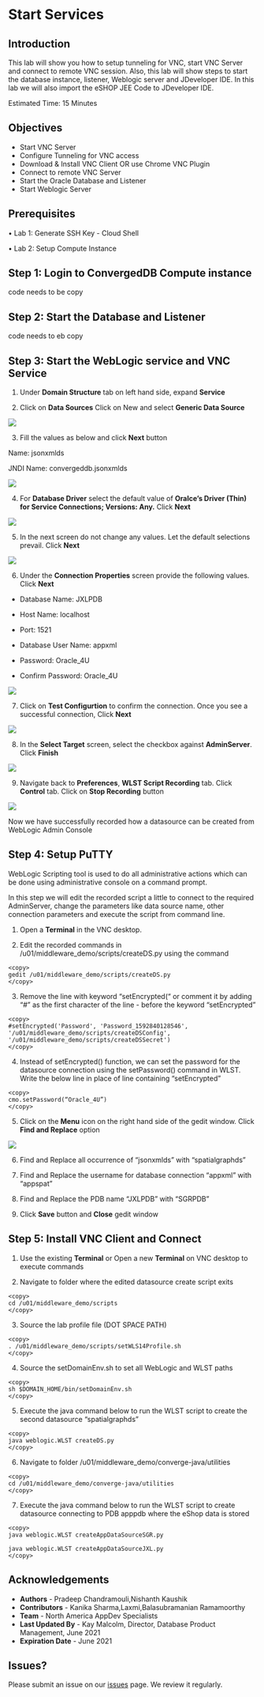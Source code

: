 # Start Services

## Introduction

This lab will show you how to setup tunneling for VNC, start VNC Server and connect to remote VNC session. Also, this lab will show steps to start the database instance, listener, Weblogic server and JDeveloper IDE. In this lab we will also import the eSHOP JEE Code to JDeveloper IDE.

Estimated Time: 15 Minutes

## Objectives

- Start VNC Server
- Configure Tunneling for VNC access
- Download & Install VNC Client OR use Chrome VNC Plugin
- Connect to remote VNC Server
- Start the Oracle Database and Listener
- Start Weblogic Server


## Prerequisites

• Lab 1: Generate SSH Key - Cloud Shell 

• Lab 2: Setup Compute Instance


## Step 1: Login to ConvergedDB Compute instance

code needs to be copy

## Step 2: Start the Database and Listener 

code needs to eb copy 


## Step 3: Start the WebLogic service and VNC Service

1. Under **Domain Structure** tab on left hand side, expand **Service**

2. Click on **Data Sources**  Click on New and select **Generic Data Source**

![](./images/weblogic_console_create_ds.png " ")

3. Fill the values as below and click **Next** button

Name: jsonxmlds

JNDI Name: convergeddb.jsonxmlds

![](./images/create_jsonxmlds.png " ")

4. For **Database Driver** select the default value of **Oralce’s Driver (Thin) for Service Connections; Versions: Any.** Click **Next**

![](./images/create_jsonxmlds_driver.png " ")

5. In the next screen do not change any values.  Let the default selections prevail.  Click **Next**

![](./images/create_jsonxmlds_options.png " ")

6. Under the **Connection Properties** screen provide the following values. Click **Next** 

- Database Name: JXLPDB

- Host Name: localhost

- Port: 1521

- Database User Name: appxml

- Password: Oracle_4U

- Confirm Password: Oracle_4U

![](./images/create_jsonxmlds_connection_properties.png " ")

7. Click on **Test Configurtion** to confirm the connection.  Once you see a successful connection, Click **Next**

![](./images/create_jsonxmlds_test_connection.png " ")

8. In the **Select Target** screen, select the checkbox against **AdminServer**. Click **Finish**

![](./images/create_jsonxmlds_select_target.png " ")

9. Navigate back to **Preferences**, **WLST Script Recording** tab. Click **Control** tab. Click on **Stop Recording** button

![](./images/datasource_recording_stop.png " ")

Now we have successfully recorded how a datasource can be created from WebLogic Admin Console

## Step 4: Setup PuTTY 

WebLogic Scripting tool is used to do all administrative actions which can be done using administrative console on a command prompt.

In this step we will edit the recorded script a little to connect to the required AdminServer, change the parameters like data source name, other connection parameters and execute the script from command line.

1. Open a **Terminal** in the VNC desktop.
   
2. Edit the recorded commands in /u01/middleware_demo/scripts/createDS.py using the command

````
<copy>
gedit /u01/middleware_demo/scripts/createDS.py
</copy>
````

3. Remove the line with keyword “setEncrypted(“ or comment it by adding “#” as the first character of the line - before the keyword “setEncrypted”

````
<copy>
#setEncrypted('Password', 'Password_1592840128546',
'/u01/middleware_demo/scripts/createDSConfig',
'/u01/middleware_demo/scripts/createDSSecret')
</copy>
````

4. Instead of setEncrypted() function, we can set the password for the datasource connection using the setPassword() command in WLST.  Write the below line in place of line containing “setEncrypted” 

````
<copy>
cmo.setPassword(“Oracle_4U”)
</copy>
````

5. Click on the **Menu** icon on the right hand side of the gedit window.  Click **Find and Replace** option

![](./images/edit_wlst_script.png " ")

6. Find and Replace all occurrence of “jsonxmlds” with “spatialgraphds”

7. Find and Replace the username for database connection “appxml” with “appspat”

8. Find and Replace the PDB name “JXLPDB” with “SGRPDB”

9. Click **Save** button and **Close** gedit window

## Step 5: Install VNC Client and Connect

1. Use the existing **Terminal**  or Open a new **Terminal** on VNC desktop to execute commands 
  
2. Navigate to folder where the edited datasource create script exits

````
<copy>
cd /u01/middleware_demo/scripts
</copy>
````

3. Source the lab profile file (DOT SPACE PATH)

````
<copy>
. /u01/middleware_demo/scripts/setWLS14Profile.sh
</copy>
````

4. Source the setDomainEnv.sh to set all WebLogic and WLST paths

````
<copy>
sh $DOMAIN_HOME/bin/setDomainEnv.sh
</copy>
````

5. Execute the java command below to run the WLST script to create the second datasource “spatialgraphds”

````
<copy>
java weblogic.WLST createDS.py
</copy>
````

6. Navigate to folder /u01/middleware_demo/converge-java/utilities

````
<copy>
cd /u01/middleware_demo/converge-java/utilities
</copy>
````

7. Execute the java command below to run the WLST script to create datasource connecting to PDB apppdb where the eShop data is stored

````
<copy>
java weblogic.WLST createAppDataSourceSGR.py

java weblogic.WLST createAppDataSourceJXL.py
</copy>
````


## Acknowledgements

- **Authors** - Pradeep Chandramouli,Nishanth Kaushik
- **Contributors** - Kanika Sharma,Laxmi,Balasubramanian Ramamoorthy
- **Team** - North America AppDev Specialists
- **Last Updated By** - Kay Malcolm, Director, Database Product Management, June 2021
- **Expiration Date** - June 2021


## Issues?
Please submit an issue on our [issues](https://github.com/oracle/learning-library/issues) page. We review it regularly.

      